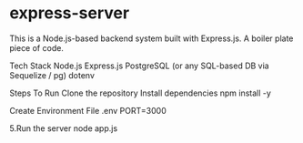 # express-server

This is a Node.js-based  backend system built with Express.js.  A boiler plate piece of code.

Tech Stack
Node.js
Express.js
PostgreSQL (or any SQL-based DB via Sequelize / pg)
dotenv


Steps To Run
Clone the repository
Install dependencies
npm install -y

Create Environment File .env
PORT=3000

5.Run the server node app.js
